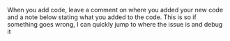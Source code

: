 When you add code, leave a comment on where you added your new code and a note below stating what you added to the code. This is so if something goes wrong, I can quickly jump to where the issue is and debug it
